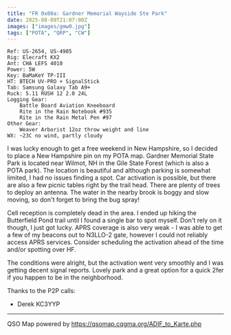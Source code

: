 ```yaml
---
title: "FR 0x00a: Gardner Memorial Wayside Ste Park"
date: 2025-08-09T21:07:00Z
images: ["images/gmw0.jpg"]
tags: ["POTA", "QRP", "CW"]
---
```

```
Ref: US-2654, US-4905
Rig: Elecraft KX2
Ant: CHA LEFS 4010
Power: 5W
Key: BaMaKeY TP-III
HT: BTECH UV-PRO + SignalStick
Tab: Samsung Galaxy Tab A9+
Ruck: 5.11 RUSH 12 2.0 24L
Logging Gear:
    Battle Board Aviation Kneeboard
    Rite in the Rain Notebook #935
    Rite in the Rain Metal Pen #97 
Other Gear:
    Weaver Arborist 12oz throw weight and line
WX: ~23C no wind, partly cloudy
```

I was lucky enough to get a free weekend in New Hampshire, so I decided to
place a New Hampshire pin on my POTA map. Gardner Memorial State Park is
located near Wilmot, NH in the Gile State Forest (which is also a POTA park).
The location is beautiful and although parking is somewhat limited, I had no
issues finding a spot. Car activation is possible, but there are also a few
picnic tables right by the trail head. There are plenty of trees to deploy
an antenna. The water in the nearby brook is boggy and slow moving, so don't
forget to bring the bug spray!

Cell reception is completely dead in the area. I ended up hiking the Butterfield
Pond trail until I found a single bar to spot myself. Don't rely on it though, I
just got lucky. APRS coverage is also very weak - I was able to get a few of my
beacons out to N3LLO-2 gate, however I could not reliably access APRS services.
Consider scheduling the activation ahead of the time and/or spotting over HF.

The conditions were alright, but the activation went very smoothly and I was getting
decent signal reports. Lovely park and a great option for a quick 2fer if you happen
to be in the neighborhood.

Thanks to the P2P calls:

- Derek KC3YYP

---
QSO Map powered by https://qsomap.cqgma.org/ADIF_to_Karte.php
